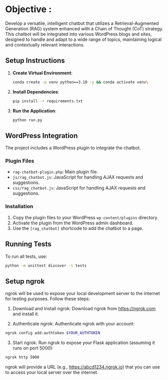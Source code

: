 # **Objective** : 

Develop a versatile, intelligent chatbot that utilizes a Retrieval-Augmented Generation (RAG) system enhanced with a Chain of Thought (CoT) strategy. This chatbot will be integrated into various WordPress blogs and sites, designed to handle and adapt to a wide range of topics, maintaining logical and contextually relevant interactions.

## Setup Instructions

1. **Create Virtual Environment**:
    ```bash
    conda create -p venv python==3.10 -y && conda activate venv\
    ```

2. **Install Dependencies**:
    ```bash
    pip install -r requirements.txt
    ```


3. **Run the Application**:
    ```bash
    python run.py
    ```

## WordPress Integration

The project includes a WordPress plugin to integrate the chatbot.

### Plugin Files

- `rag-chatbot-plugin.php`: Main plugin file.
- `js/rag_chatbot.js`: JavaScript for handling AJAX requests and suggestions.
- `css/rag_chatbot.js`: JavaScript for handling AJAX requests and suggestions.

### Installation

1. Copy the plugin files to your WordPress `wp-content/plugins` directory.
2. Activate the plugin from the WordPress admin dashboard.
3. Use the `[rag_chatbot]` shortcode to add the chatbot to a page.

## Running Tests

To run all tests, use:
```bash
python -m unittest discover -s tests
```
## Setup ngrok

ngrok will be used to expose your local development server to the internet for testing purposes. Follow these steps:

1. Download and Install ngrok:
   Download ngrok from https://ngrok.com and install it.

2. Authenticate ngrok:
   Authenticate ngrok with your account:
```bash
ngrok config add-authtoken $YOUR_AUTHTOKEN
```
3. Start ngrok:
   Run ngrok to expose your Flask application (assuming it runs on port 5000):
```bash
ngrok http 5000
```

ngrok will provide a URL (e.g., https://abcd1234.ngrok.io) that you can use to access your local server over the internet.